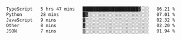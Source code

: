 <!--START_SECTION:waka-->

```txt
TypeScript   5 hrs 47 mins   █████████████████████▓░░░   86.21 %
Python       28 mins         █▓░░░░░░░░░░░░░░░░░░░░░░░   07.01 %
JavaScript   9 mins          ▓░░░░░░░░░░░░░░░░░░░░░░░░   02.32 %
Other        8 mins          ▓░░░░░░░░░░░░░░░░░░░░░░░░   02.20 %
JSON         7 mins          ▒░░░░░░░░░░░░░░░░░░░░░░░░   01.94 %
```

<!--END_SECTION:waka-->
